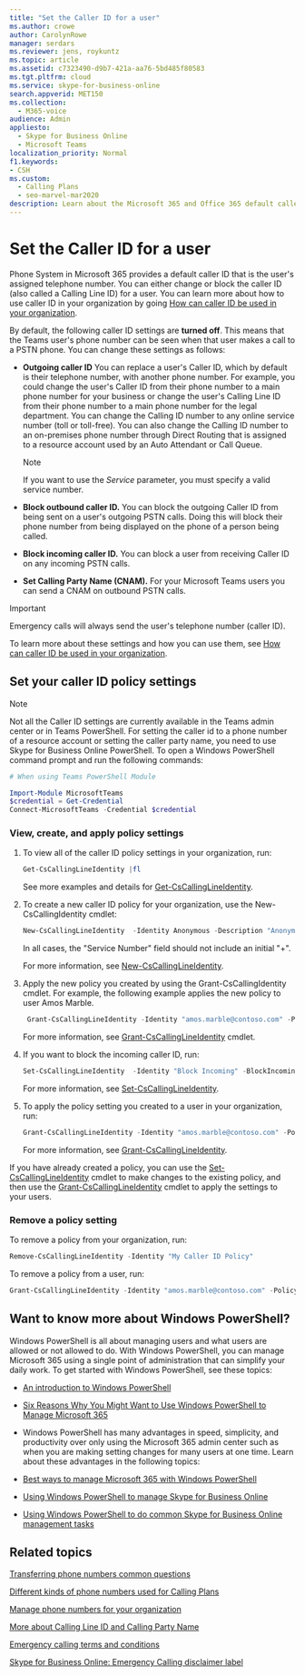 ```yaml
---
title: "Set the Caller ID for a user"
ms.author: crowe
author: CarolynRowe
manager: serdars
ms.reviewer: jens, roykuntz
ms.topic: article
ms.assetid: c7323490-d9b7-421a-aa76-5bd485f80583
ms.tgt.pltfrm: cloud
ms.service: skype-for-business-online
search.appverid: MET150
ms.collection: 
  - M365-voice
audience: Admin
appliesto: 
  - Skype for Business Online  
  - Microsoft Teams
localization_priority: Normal
f1.keywords:
- CSH
ms.custom: 
  - Calling Plans
  - seo-marvel-mar2020
description: Learn about the Microsoft 365 and Office 365 default caller ID (a user's assigned telephone number), also known as Calling Line ID. You can change or block a user's caller ID.
---
```

# Set the Caller ID for a user

Phone System in Microsoft 365 provides a default caller ID that is the user's assigned telephone number. You can either change or block the caller ID (also called a Calling Line ID) for a user. You can learn more about how to use caller ID in your organization by going [How can caller ID be used in your organization](how-can-caller-id-be-used-in-your-organization.md).
  
By default, the following caller ID settings are **turned off**. This means that the Teams user's phone number can be seen when that user makes a call to a PSTN phone. You can change these settings as follows:
  
- **Outgoing caller ID** You can replace a user's Caller ID, which by default is their telephone number, with another phone number. For example, you could change the user's Caller ID from their phone number to a main phone number for your business or change the user's Calling Line ID from their phone number to a main phone number for the legal department. You can change the Calling ID number to any online service number (toll or toll-free). You can also change the Calling ID number to an on-premises phone number through Direct Routing that is assigned to a resource account used by an Auto Attendant or Call Queue.
    
  > [!NOTE]
  > If you want to use the *Service* parameter, you must specify a valid service number.
  
- **Block outbound caller ID.** You can block the outgoing Caller ID from being sent on a user's outgoing PSTN calls. Doing this will block their phone number from being displayed on the phone of a person being called.
    
- **Block incoming caller ID.** You can block a user from receiving Caller ID on any incoming PSTN calls.

- **Set Calling Party Name (CNAM).** For your Microsoft Teams users you can send a CNAM on outbound PSTN calls.
    
> [!IMPORTANT]
> Emergency calls will always send the user's telephone number (caller ID). 
  

  
To learn more about these settings and how you can use them, see [How can caller ID be used in your organization](how-can-caller-id-be-used-in-your-organization.md).
  
## Set your caller ID policy settings

> [!NOTE]
> Not all the Caller ID settings are currently available in the Teams admin center or in Teams PowerShell. For setting the caller id to a phone number of a resource account or setting the caller party name, you need to use Skype for Business Online PowerShell. To open 
a Windows PowerShell command prompt and run the following commands:

```PowerShell
# When using Teams PowerShell Module

Import-Module MicrosoftTeams
$credential = Get-Credential
Connect-MicrosoftTeams -Credential $credential
``` 

### View, create, and apply policy settings

1. To view all of the caller ID policy settings in your organization, run:

     ```PowerShell
     Get-CsCallingLineIdentity |fl
     ```
     See more examples and details for [Get-CsCallingLineIdentity](/powershell/module/skype/Get-CsCallingLineIdentity).
    
2. To create a new caller ID policy for your organization, use the New-CsCallingIdentity cmdlet:
    
     ```PowerShell
     New-CsCallingLineIdentity  -Identity Anonymous -Description "Anonymous policy" -CallingIDSubstitute Anonymous -EnableUserOverride $false
     ```
    In all cases, the "Service Number" field should not include an initial "+".

   For more information, see [New-CsCallingLineIdentity](/powershell/module/skype/New-CsCallingLineIdentity).
    
3. Apply the new policy you created by using the Grant-CsCallingIdentity cmdlet. For example, the following example applies the new policy to user Amos Marble.
    
     ```PowerShell
      Grant-CsCallingLineIdentity -Identity "amos.marble@contoso.com" -PolicyName Anonymous
     ```
   For more information, see [Grant-CsCallingLineIdentity](/powershell/module/skype/Grant-CsCallingLineIdentity) cmdlet.
    

4. If you want to block the incoming caller ID, run:
    
   ```PowerShell
   Set-CsCallingLineIdentity  -Identity "Block Incoming" -BlockIncomingPstnCallerID $true
   ``` 

   For more information, see [Set-CsCallingLineIdentity](/powershell/module/skype/Set-CsCallingLineIdentity).
    
5. To apply the policy setting you created to a user in your organization, run:
    
   ```PowerShell
   Grant-CsCallingLineIdentity -Identity "amos.marble@contoso.com" -PolicyName "Block Incoming"
   ```
   For more information, see [Grant-CsCallingLineIdentity](/powershell/module/skype/Grant-CsCallingLineIdentity).

If you have already created a policy, you can use the [Set-CsCallingLineIdentity](/powershell/module/skype/Set-CsCallingLineIdentity) cmdlet to make changes to the existing policy, and then use the [Grant-CsCallingLineIdentity](/powershell/module/skype/Grant-CsCallingLineIdentity) cmdlet to apply the settings to your users.
    
### Remove a policy setting

To remove a policy from your organization, run:
  
```PowerShell
Remove-CsCallingLineIdentity -Identity "My Caller ID Policy"
```
To remove a policy from a user, run:
  
```PowerShell
Grant-CsCallingLineIdentity -Identity "amos.marble@contoso.com" -PolicyName $null
```
## Want to know more about Windows PowerShell?

Windows PowerShell is all about managing users and what users are allowed or not allowed to do. With Windows PowerShell, you can manage Microsoft 365 using a single point of administration that can simplify your daily work. To get started with Windows PowerShell, see these topics:
    
- [An introduction to Windows PowerShell](/SkypeForBusiness/set-up-your-computer-for-windows-powershell/set-up-your-computer-for-windows-powershell)
    
- [Six Reasons Why You Might Want to Use Windows PowerShell to Manage Microsoft 365](/microsoft-365/enterprise/why-you-need-to-use-microsoft-365-powershell)
    
- Windows PowerShell has many advantages in speed, simplicity, and productivity over only using the Microsoft 365 admin center such as when you are making setting changes for many users at one time. Learn about these advantages in the following topics:
    
- [Best ways to manage Microsoft 365 with Windows PowerShell](/previous-versions//dn568025(v=technet.10))
    
- [Using Windows PowerShell to manage Skype for Business Online](/SkypeForBusiness/set-up-your-computer-for-windows-powershell/set-up-your-computer-for-windows-powershell)
    
- [Using Windows PowerShell to do common Skype for Business Online management tasks](/SkypeForBusiness/set-up-your-computer-for-windows-powershell/set-up-your-computer-for-windows-powershell)
    
  
 ## Related topics
[Transferring phone numbers common questions](./phone-number-calling-plans/port-order-overview.md)

[Different kinds of phone numbers used for Calling Plans](./different-kinds-of-phone-numbers-used-for-calling-plans.md)

[Manage phone numbers for your organization](/microsoftteams/manage-phone-numbers-for-your-organization)

[More about Calling Line ID and Calling Party Name](/skypeforbusiness/what-are-calling-plans-in-office-365/more-about-calling-line-ID-and-calling-party-name)

[Emergency calling terms and conditions](./emergency-calling-terms-and-conditions.md)

[Skype for Business Online: Emergency Calling disclaimer label](https://github.com/MicrosoftDocs/OfficeDocs-SkypeForBusiness/blob/live/Teams/downloads/emergency-calling/emergency-calling-label-(en-us)-(v.1.0).zip?raw=true)
